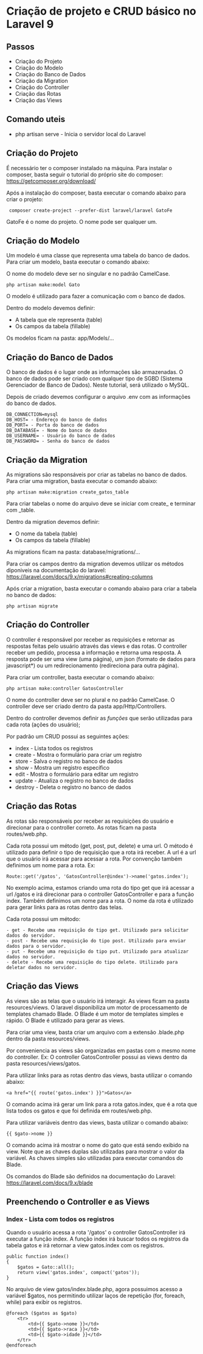 # Criação de projeto e CRUD básico no Laravel 9

## Passos

- Criação do Projeto
- Criação do Modelo
- Criação do Banco de Dados
- Criação da Migration
- Criação do Controller
- Criação das Rotas
- Criação das Views

## Comando uteis
- php artisan serve - Inicia o servidor local do Laravel

## Criação do Projeto

É necessário ter o composer instalado na máquina. Para instalar o composer, basta seguir o tutorial do próprio site do composer: https://getcomposer.org/download/

Após a instalação do composer, basta executar o comando abaixo para criar o projeto:

     composer create-project --prefer-dist laravel/laravel GatoFe

GatoFe é o nome do projeto. O nome pode ser qualquer um.

## Criação do Modelo

Um modelo é uma classe que representa uma tabela do banco de dados. Para criar um modelo, basta executar o comando abaixo:

O nome do modelo deve ser no singular e no padrão CamelCase.

    php artisan make:model Gato

O modelo é utilizado para fazer a comunicação com o banco de dados.

Dentro do modelo devemos definir:
- A tabela que ele representa (table)
- Os campos da tabela (fillable)

Os modelos ficam na pasta: app/Models/...

## Criação do Banco de Dados
O banco de dados é o lugar onde as informações são armazenadas. O banco de dados pode ser criado com qualquer tipo de SGBD (Sistema Gerenciador de Banco de Dados). Neste tutorial, será utilizado o MySQL.

Depois de criado devemos configurar o arquivo .env com as informações do banco de dados.

    DB_CONNECTION=mysql
    DB_HOST= - Endereço do banco de dados
    DB_PORT= - Porta do banco de dados
    DB_DATABASE= - Nome do banco de dados
    DB_USERNAME= - Usuário do banco de dados
    DB_PASSWORD= - Senha do banco de dados

## Criação da Migration
As migrations são responsáveis por criar as tabelas no banco de dados. Para criar uma migration, basta executar o comando abaixo:

    php artisan make:migration create_gatos_table

Para criar tabelas o nome do arquivo deve se iniciar com create_ e terminar com _table.

Dentro da migration devemos definir:
- O nome da tabela (table)
- Os campos da tabela (fillable)

As migrations ficam na pasta: database/migrations/...

Para criar os campos dentro da migration devemos utilizar os métodos diponiveis na documentação do laravel: https://laravel.com/docs/9.x/migrations#creating-columns

Após criar a migration, basta executar o comando abaixo para criar a tabela no banco de dados:

    php artisan migrate

## Criação do Controller

O controller é responsável por receber as requisições e retornar as respostas feitas pelo usuário através das views e das rotas. O controller receber um pedido, processa a informação e retorna uma resposta. A resposta pode ser uma view (uma página), um json (formato de dados para javascript*) ou um redirecionamento (redireciona para outra página).

Para criar um controller, basta executar o comando abaixo:

    php artisan make:controller GatosController

O nome do controller deve ser no plural e no padrão CamelCase. O controller deve ser criado dentro da pasta app/Http/Controllers.

Dentro do controller devemos definir as *funções* que serão utilizadas para cada rota (ações do usuário);

Por padrão um CRUD possui as seguintes ações:
- index - Lista todos os registros
- create - Mostra o formulário para criar um registro
- store - Salva o registro no banco de dados
- show - Mostra um registro específico
- edit - Mostra o formulário para editar um registro
- update - Atualiza o registro no banco de dados
- destroy - Deleta o registro no banco de dados

## Criação das Rotas

As rotas são responsáveis por receber as requisições do usuário e direcionar para o controller correto. As rotas ficam na pasta routes/web.php.

Cada rota possui um método (get, post, put, delete) e uma url. O método é utilizado para definir o tipo de requisição que a rota irá receber. A url é a url que o usuário irá acessar para acessar a rota. Por convenção também definimos um nome para a rota. Ex:

    Route::get('/gatos', 'GatosController@index')->name('gatos.index');

No exemplo acima, estamos criando uma rota do tipo get que irá acessar a url /gatos e irá direcionar para o controller GatosController e para a função index. Também definimos um nome para a rota. O nome da rota é utilizado para gerar links para as rotas dentro das telas.

Cada rota possui um método:

    - get - Recebe uma requisição do tipo get. Utilizado para solicitar dados do servidor.
    - post - Recebe uma requisição do tipo post. Utilizado para enviar dados para o servidor.
    - put - Recebe uma requisição do tipo put. Utilizado para atualizar dados no servidor.
    - delete - Recebe uma requisição do tipo delete. Utilizado para deletar dados no servidor.

## Criação das Views

As views são as telas que o usuário irá interagir. As views ficam na pasta resources/views. O laravel disponibiliza um motor de processamento de templates chamado Blade. O Blade é um motor de templates simples e rápido. O Blade é utilizado para gerar as views.

Para criar uma view, basta criar um arquivo com a extensão .blade.php dentro da pasta resources/views.

Por conveniencia as views são organizadas em pastas com o mesmo nome do controller. Ex: O controller GatosController possui as views dentro da pasta resources/views/gatos.

Para utilizar links para as rotas dentro das views, basta utilizar o comando abaixo:

    <a href="{{ route('gatos.index') }}">Gatos</a>

O comando acima irá gerar um link para a rota gatos.index, que é a rota que lista todos os gatos e que foi definida em routes/web.php.

Para utilizar variáveis dentro das views, basta utilizar o comando abaixo:

    {{ $gato->nome }}

O comando acima irá mostrar o nome do gato que está sendo exibido na view. Note que as chaves duplas são utilizadas para mostrar o valor da variável. As chaves simples são utilizadas para executar comandos do Blade.

Os comandos do Blade são definidos na documentação do Laravel: https://laravel.com/docs/9.x/blade

## Preenchendo o Controller e as Views

### Index - Lista com todos os registros

Quando o usuário acessa a rota '/gatos' o controller GatosController irá executar a função index. A função index irá buscar todos os registros da tabela gatos e irá retornar a view gatos.index com os registros.

    public function index()
    {
        $gatos = Gato::all();
        return view('gatos.index', compact('gatos'));
    }

No arquivo de view gatos/index.blade.php, agora possuimos acesso a variável $gatos, nos permitindo utilizar laços de repetição (for, foreach, while) para exibir os registros.

    @foreach ($gatos as $gato)
        <tr>
            <td>{{ $gato->nome }}</td>
            <td>{{ $gato->raca }}</td>
            <td>{{ $gato->idade }}</td>
        </tr>
    @endforeach
